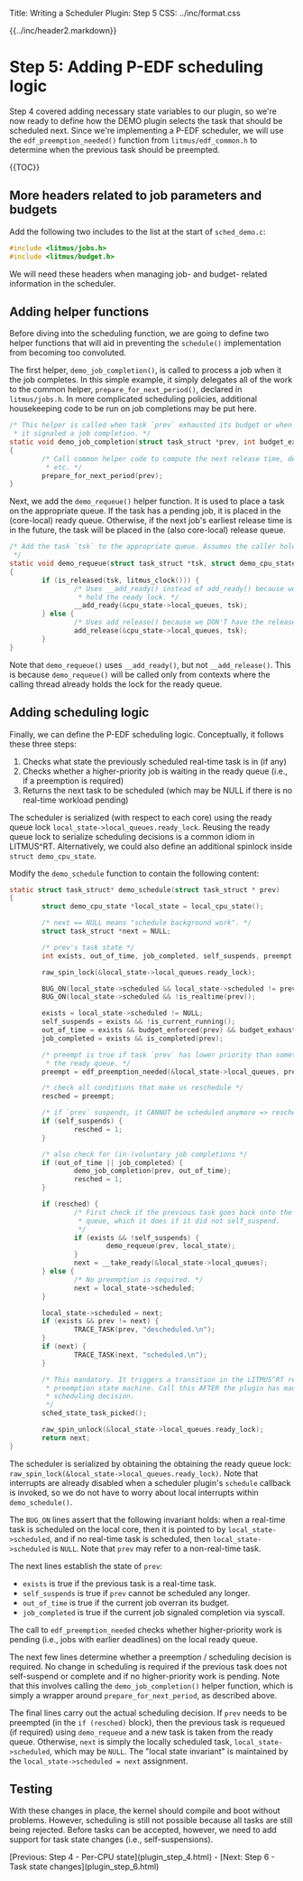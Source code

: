 Title:  Writing a Scheduler Plugin: Step 5
CSS:    ../inc/format.css

{{../inc/header2.markdown}}

Step 5: Adding P-EDF scheduling logic
=====================================

Step 4 covered adding necessary state variables to our plugin, so we're now ready to define how the DEMO plugin selects the task that should be scheduled next. Since we're implementing a P-EDF scheduler, we will use the `edf_preemption_needed()` function from `litmus/edf_common.h` to determine when the previous task should be preempted.

{{TOC}}

## More headers related to job parameters and budgets

Add the following two includes to the list at the start of `sched_demo.c`:

```C
#include <litmus/jobs.h>
#include <litmus/budget.h>
```

We will need these headers when managing job- and budget- related information in the scheduler.

## Adding helper functions

Before diving into the scheduling function, we are going to define two helper functions that will aid in preventing the `schedule()` implementation from becoming too convoluted.

The first helper, `demo_job_completion()`, is called to process a job when it the job completes. In this simple example, it simply delegates all of the work to the common helper, `prepare_for_next_period()`, declared in `litmus/jobs.h`. In more complicated scheduling policies, additional housekeeping code to be run on job completions may be put here.

```C
/* This helper is called when task `prev` exhausted its budget or when
 * it signaled a job completion. */
static void demo_job_completion(struct task_struct *prev, int budget_exhausted)
{
        /* Call common helper code to compute the next release time, deadline,
         * etc. */
        prepare_for_next_period(prev);
}
```

Next, we add the `demo_requeue()` helper function. It is used to place a task on the appropriate queue. If the task has a pending job, it is placed in the (core-local) ready queue. Otherwise, if the next job's earliest release time is in the future, the task will be placed in the (also core-local) release queue.

```C
/* Add the task `tsk` to the appropriate queue. Assumes the caller holds the ready lock.
 */
static void demo_requeue(struct task_struct *tsk, struct demo_cpu_state *cpu_state)
{
        if (is_released(tsk, litmus_clock())) {
                /* Uses __add_ready() instead of add_ready() because we already
                 * hold the ready lock. */
                __add_ready(&cpu_state->local_queues, tsk);
        } else {
                /* Uses add_release() because we DON'T have the release lock. */
                add_release(&cpu_state->local_queues, tsk);
        }
}
```

Note that `demo_requeue()` uses `__add_ready()`, but not `__add_release()`. This is because `demo_requeue()` will be called only from contexts where the calling thread already holds the lock for the ready queue.

## Adding scheduling logic

Finally, we can define the P-EDF scheduling logic. Conceptually, it follows these three steps:

 1. Checks what state the previously scheduled real-time task is in (if any)
 2. Checks whether a higher-priority job is waiting in the ready queue (i.e., if a preemption is required)
 3. Returns the next task to be scheduled (which may be NULL if there is no real-time workload pending)

The scheduler is serialized (with respect to each core) using the ready queue lock `local_state->local_queues.ready_lock`. Reusing the ready queue lock to serialize scheduling decisions is a common idiom in LITMUS^RT. Alternatively, we could also define an additional spinlock inside `struct demo_cpu_state`.

Modify the `demo_schedule` function to contain the following content:

```C
static struct task_struct* demo_schedule(struct task_struct * prev)
{
        struct demo_cpu_state *local_state = local_cpu_state();

        /* next == NULL means "schedule background work". */
        struct task_struct *next = NULL;

        /* prev's task state */
        int exists, out_of_time, job_completed, self_suspends, preempt, resched;

        raw_spin_lock(&local_state->local_queues.ready_lock);

        BUG_ON(local_state->scheduled && local_state->scheduled != prev);
        BUG_ON(local_state->scheduled && !is_realtime(prev));

        exists = local_state->scheduled != NULL;
        self_suspends = exists && !is_current_running();
        out_of_time = exists && budget_enforced(prev) && budget_exhausted(prev);
        job_completed = exists && is_completed(prev);

        /* preempt is true if task `prev` has lower priority than something on
         * the ready queue. */
        preempt = edf_preemption_needed(&local_state->local_queues, prev);

        /* check all conditions that make us reschedule */
        resched = preempt;

        /* if `prev` suspends, it CANNOT be scheduled anymore => reschedule */
        if (self_suspends) {
                resched = 1;
        }

        /* also check for (in-)voluntary job completions */
        if (out_of_time || job_completed) {
                demo_job_completion(prev, out_of_time);
                resched = 1;
        }

        if (resched) {
                /* First check if the previous task goes back onto the ready
                 * queue, which it does if it did not self_suspend.
                 */
                if (exists && !self_suspends) {
                        demo_requeue(prev, local_state);
                }
                next = __take_ready(&local_state->local_queues);
        } else {
                /* No preemption is required. */
                next = local_state->scheduled;
        }

        local_state->scheduled = next;
        if (exists && prev != next) {
                TRACE_TASK(prev, "descheduled.\n");
        }
        if (next) {
                TRACE_TASK(next, "scheduled.\n");
        }

        /* This mandatory. It triggers a transition in the LITMUS^RT remote
         * preemption state machine. Call this AFTER the plugin has made a local
         * scheduling decision.
         */
        sched_state_task_picked();

        raw_spin_unlock(&local_state->local_queues.ready_lock);
        return next;
}
```

The scheduler is serialized by obtaining the obtaining the ready queue lock: `raw_spin_lock(&local_state->local_queues.ready_lock)`. Note that interrupts are already disabled when a scheduler plugin's `schedule` callback is invoked, so we do not have to worry about local interrupts within `demo_schedule()`.

The `BUG_ON` lines assert that the following invariant holds: when a real-time task is scheduled on the local core, then it is pointed to by `local_state->scheduled`, and if no real-time task is scheduled, then `local_state->scheduled` is `NULL`. Note that `prev` may refer to a non-real-time task.

The next lines establish the state of `prev`:

 - `exists` is true if the previous task is a real-time task.
 - `self_suspends` is true if `prev` cannot be scheduled any longer.
 - `out_of_time` is true if the current job overran its budget.
 - `job_completed` is true if the current job signaled completion via syscall.

The call to `edf_preemption_needed` checks whether higher-priority work is pending (i.e., jobs with earlier deadlines) on the local ready queue.

The next few lines determine whether a preemption / scheduling decision is required. No change in scheduling is required if the previous task does not self-suspend or complete and if no higher-priority work is pending. Note that this involves calling the `demo_job_completion()` helper function, which is simply a wrapper around `prepare_for_next_period`, as described above.

The final lines carry out the actual scheduling decision. If `prev` needs to be preempted (in the `if (resched)` block), then the previous task is requeued (if required) using `demo_requeue` and a new task is taken from the ready queue. Otherwise, `next` is simply the locally scheduled task, `local_state->scheduled`, which may be `NULL`. The "local state invariant" is maintained by the `local_state->scheduled = next` assignment.

## Testing

With these changes in place, the kernel should compile and boot without problems. However, scheduling is still not possible because all tasks are still being rejected. Before tasks can be accepted, however, we need to add support for task state changes (i.e., self-suspensions).

<div class="nav">
[Previous: Step 4 - Per-CPU state](plugin_step_4.html) -
[Next: Step 6 - Task state changes](plugin_step_6.html)
</div>
